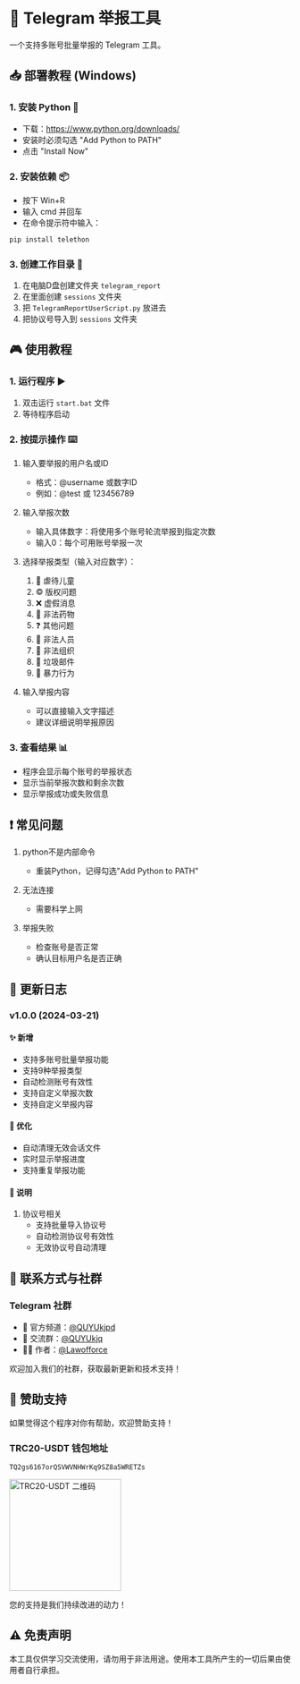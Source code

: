 # 🚀 Telegram 举报工具

一个支持多账号批量举报的 Telegram 工具。

## 📥 部署教程 (Windows)

### 1. 安装 Python 🐍
- 下载：https://www.python.org/downloads/
- 安装时必须勾选 "Add Python to PATH"
- 点击 "Install Now"

### 2. 安装依赖 📦
- 按下 Win+R
- 输入 cmd 并回车
- 在命令提示符中输入：
```bash
pip install telethon
```

### 3. 创建工作目录 📁
1. 在电脑D盘创建文件夹 `telegram_report`
2. 在里面创建 `sessions` 文件夹
3. 把 `TelegramReportUserScript.py` 放进去
4. 把协议号导入到 `sessions` 文件夹

## 🎮 使用教程

### 1. 运行程序 ▶️
1. 双击运行 `start.bat` 文件
2. 等待程序启动

### 2. 按提示操作 ⌨️
1. 输入要举报的用户名或ID
   - 格式：@username 或数字ID
   - 例如：@test 或 123456789

2. 输入举报次数
   - 输入具体数字：将使用多个账号轮流举报到指定次数
   - 输入0：每个可用账号举报一次

3. 选择举报类型（输入对应数字）：
   1. 👶 虐待儿童
   2. ©️ 版权问题
   3. ❌ 虚假消息
   4. 💊 非法药物
   5. ❓ 其他问题
   6. 👤 非法人员
   7. 🏢 非法组织
   8. 📨 垃圾邮件
   9. 💢 暴力行为

4. 输入举报内容
   - 可以直接输入文字描述
   - 建议详细说明举报原因

### 3. 查看结果 📊
- 程序会显示每个账号的举报状态
- 显示当前举报次数和剩余次数
- 显示举报成功或失败信息

## ❗ 常见问题

1. python不是内部命令
   - 重装Python，记得勾选"Add Python to PATH"

2. 无法连接
   - 需要科学上网

3. 举报失败
   - 检查账号是否正常
   - 确认目标用户名是否正确

## 📝 更新日志

### v1.0.0 (2024-03-21)
#### ✨ 新增
- 支持多账号批量举报功能
- 支持9种举报类型
- 自动检测账号有效性
- 支持自定义举报次数
- 支持自定义举报内容

#### 🔧 优化
- 自动清理无效会话文件
- 实时显示举报进度
- 支持重复举报功能

#### 📌 说明
1. 协议号相关
   - 支持批量导入协议号
   - 自动检测协议号有效性
   - 无效协议号自动清理

## 📱 联系方式与社群

### Telegram 社群
- 📢 官方频道：[@QUYUkjpd](https://t.me/QUYUkjpd)
- 👥 交流群：[@QUYUkjq](https://t.me/QUYUkjq)
- 👨‍💻 作者：[@Lawofforce](https://t.me/Lawofforce)

欢迎加入我们的社群，获取最新更新和技术支持！

## 💝 赞助支持

如果觉得这个程序对你有帮助，欢迎赞助支持！

### TRC20-USDT 钱包地址
`TQ2gs6167orQSVWVNHWrKq9SZ8a5WRETZs`

<img src="https://api.qrserver.com/v1/create-qr-code/?size=200x200&data=TQ2gs6167orQSVWVNHWrKq9SZ8a5WRETZs" alt="TRC20-USDT 二维码" width="200"/>

您的支持是我们持续改进的动力！

## ⚠️ 免责声明
本工具仅供学习交流使用，请勿用于非法用途。使用本工具所产生的一切后果由使用者自行承担。 

